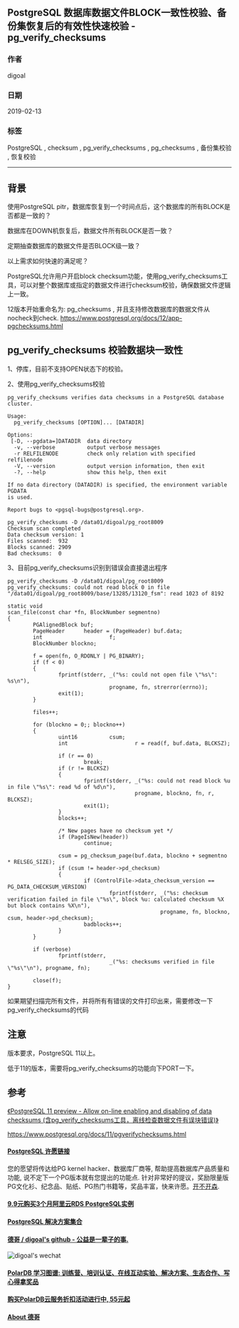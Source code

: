 ## PostgreSQL 数据库数据文件BLOCK一致性校验、备份集恢复后的有效性快速校验 - pg_verify_checksums  
                                                                               
### 作者                                                                               
digoal                                                                               
                                                                               
### 日期                                                                               
2019-02-13                                                                           
                                                                               
### 标签                                                                               
PostgreSQL , checksum , pg_verify_checksums , pg_checksums , 备份集校验 , 恢复校验   
                                                                               
----                                                                               
                                                                               
## 背景           
使用PostgreSQL pitr，数据库恢复到一个时间点后，这个数据库的所有BLOCK是否都是一致的？  
  
数据库在DOWN机恢复后，数据文件所有BLOCK是否一致？  
  
定期抽查数据库的数据文件是否BLOCK级一致？  
  
以上需求如何快速的满足呢？  
  
PostgreSQL允许用户开启block checksum功能，使用pg_verify_checksums工具，可以对整个数据库或指定的数据文件进行checksum校验，确保数据文件逻辑上一致。  
  
12版本开始重命名为: pg_checksums , 并且支持修改数据库的数据文件从nocheck到check.    https://www.postgresql.org/docs/12/app-pgchecksums.html  
  
## pg_verify_checksums 校验数据块一致性   
1、停库，目前不支持OPEN状态下的校验。  
  
2、使用pg_verify_checksums校验  
  
```  
pg_verify_checksums verifies data checksums in a PostgreSQL database cluster.  
  
Usage:  
  pg_verify_checksums [OPTION]... [DATADIR]  
  
Options:  
 [-D, --pgdata=]DATADIR  data directory  
  -v, --verbose          output verbose messages  
  -r RELFILENODE         check only relation with specified relfilenode  
  -V, --version          output version information, then exit  
  -?, --help             show this help, then exit  
  
If no data directory (DATADIR) is specified, the environment variable PGDATA  
is used.  
  
Report bugs to <pgsql-bugs@postgresql.org>.  
```  
  
```  
pg_verify_checksums -D /data01/digoal/pg_root8009  
Checksum scan completed  
Data checksum version: 1  
Files scanned:  932  
Blocks scanned: 2909  
Bad checksums:  0  
```  
  
3、目前pg_verify_checksums识别到错误会直接退出程序  
  
```  
pg_verify_checksums -D /data01/digoal/pg_root8009   
pg_verify_checksums: could not read block 0 in file "/data01/digoal/pg_root8009/base/13285/13120_fsm": read 1023 of 8192  
```  
  
  
```  
static void  
scan_file(const char *fn, BlockNumber segmentno)  
{  
        PGAlignedBlock buf;  
        PageHeader      header = (PageHeader) buf.data;  
        int                     f;  
        BlockNumber blockno;  
  
        f = open(fn, O_RDONLY | PG_BINARY);  
        if (f < 0)  
        {  
                fprintf(stderr, _("%s: could not open file \"%s\": %s\n"),  
                                progname, fn, strerror(errno));  
                exit(1);  
        }  
  
        files++;  
  
        for (blockno = 0;; blockno++)  
        {  
                uint16          csum;  
                int                     r = read(f, buf.data, BLCKSZ);  
  
                if (r == 0)  
                        break;  
                if (r != BLCKSZ)  
                {  
                        fprintf(stderr, _("%s: could not read block %u in file \"%s\": read %d of %d\n"),  
                                        progname, blockno, fn, r, BLCKSZ);  
                        exit(1);  
                }  
                blocks++;  
  
                /* New pages have no checksum yet */  
                if (PageIsNew(header))  
                        continue;  
  
                csum = pg_checksum_page(buf.data, blockno + segmentno * RELSEG_SIZE);  
                if (csum != header->pd_checksum)  
                {  
                        if (ControlFile->data_checksum_version == PG_DATA_CHECKSUM_VERSION)  
                                fprintf(stderr, _("%s: checksum verification failed in file \"%s\", block %u: calculated checksum %X but block contains %X\n"),  
                                                progname, fn, blockno, csum, header->pd_checksum);  
                        badblocks++;  
                }  
        }  
  
        if (verbose)  
                fprintf(stderr,  
                                _("%s: checksums verified in file \"%s\"\n"), progname, fn);  
  
        close(f);  
}  
```  
  
如果期望扫描完所有文件，并将所有有错误的文件打印出来，需要修改一下pg_verify_checksums的代码  
  
## 注意
版本要求，PostgreSQL 11以上。  
  
低于11的版本，需要将pg_verify_checksums的功能向下PORT一下。    
  
## 参考  
[《PostgreSQL 11 preview - Allow on-line enabling and disabling of data checksums (含pg_verify_checksums工具，离线检查数据文件有误块错误)》](../201804/20180407_03.md)    
  
https://www.postgresql.org/docs/11/pgverifychecksums.html  
    
  
  
  
  
  
  
  
  
  
  
  
  
  
  
  
  
  
  
  
  
  
  
  
  
  
  
  
  
  
  
  
  
  
  
  
  
  
  
  
  
  
  
  
  
  
  
  
  
  
  
  
  
  
  
  
  
  
  
  
  
  
  
  
  
  
  
  
  
  
#### [PostgreSQL 许愿链接](https://github.com/digoal/blog/issues/76 "269ac3d1c492e938c0191101c7238216")
您的愿望将传达给PG kernel hacker、数据库厂商等, 帮助提高数据库产品质量和功能, 说不定下一个PG版本就有您提出的功能点. 针对非常好的提议，奖励限量版PG文化衫、纪念品、贴纸、PG热门书籍等，奖品丰富，快来许愿。[开不开森](https://github.com/digoal/blog/issues/76 "269ac3d1c492e938c0191101c7238216").  
  
  
#### [9.9元购买3个月阿里云RDS PostgreSQL实例](https://www.aliyun.com/database/postgresqlactivity "57258f76c37864c6e6d23383d05714ea")
  
  
#### [PostgreSQL 解决方案集合](https://yq.aliyun.com/topic/118 "40cff096e9ed7122c512b35d8561d9c8")
  
  
#### [德哥 / digoal's github - 公益是一辈子的事.](https://github.com/digoal/blog/blob/master/README.md "22709685feb7cab07d30f30387f0a9ae")
  
  
![digoal's wechat](../pic/digoal_weixin.jpg "f7ad92eeba24523fd47a6e1a0e691b59")
  
  
#### [PolarDB 学习图谱: 训练营、培训认证、在线互动实验、解决方案、生态合作、写心得拿奖品](https://www.aliyun.com/database/openpolardb/activity "8642f60e04ed0c814bf9cb9677976bd4")
  
  
#### [购买PolarDB云服务折扣活动进行中, 55元起](https://www.aliyun.com/activity/new/polardb-yunparter?userCode=bsb3t4al "e0495c413bedacabb75ff1e880be465a")
  
  
#### [About 德哥](https://github.com/digoal/blog/blob/master/me/readme.md "a37735981e7704886ffd590565582dd0")
  
